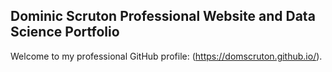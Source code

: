## Dominic Scruton Professional Website and Data Science Portfolio

Welcome to my professional GitHub profile: (https://domscruton.github.io/). 
